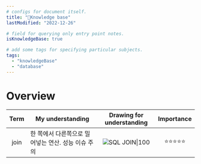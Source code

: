 ```yaml
---
# configs for document itself.
title: "🧱Knowledge base"
lastModified: "2022-12-26"

# field for querying only entry point notes.
isKnowledgeBase: true

# add some tags for specifying particular subjects.
tags:
  - "knowledgeBase"
  - "database"
---
```

# Overview
| Term | My understanding                                   |                         Drawing for understanding                          | Importance |
|:----:| -------------------------------------------------- |:--------------------------------------------------------------------------:|:----------:|
| join | 한 쪽에서 다른쪽으로 밀어넣는 연산. 성능 이슈 주의 | ![SQL JOIN\|100](https://upload.wikimedia.org/wikipedia/commons/c/c9/Joins_del_SQL.svg) | ⭐⭐⭐⭐⭐ |
